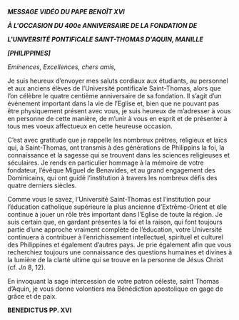 ***MESSAGE VIDÉO DU PAPE BENOÎT XVI***

***À L'OCCASION DU 400e ANNIVERSAIRE DE LA FONDATION DE***

***L'UNIVERSITÉ PONTIFICALE SAINT-THOMAS D'AQUIN, MANILLE***

***[PHILIPPINES]***

*Eminences, Excellences, chers amis,*

Je suis heureux d’envoyer mes saluts cordiaux aux étudiants, au personnel et aux anciens élèves de l’Université pontificale Saint-Thomas, alors que l’on célèbre le quatre centième anniversaire de sa fondation. Il s’agit d’un événement important dans la vie de l’Eglise et, bien que ne pouvant pas être physiquement présent avec vous, je suis heureux de m’adresser à vous en personne de cette manière, de m’unir à vous en esprit et de présenter à tous mes voeux affectueux en cette heureuse occasion.

C’est avec gratitude que je rappelle les nombreux prêtres, religieux et laïcs qui, à Saint-Thomas, ont transmis à des générations de Philippins la foi, la connaissance et la sagesse qui se trouvent dans les sciences religieuses et séculaires. Je rends en particulier hommage à la mémoire de votre fondateur, l’évêque Miguel de Benavides, et au grand engagement des Dominicains, qui ont guidé l’institution à travers les nombreux défis des quatre derniers siècles.

Comme vous le savez, l’Université Saint-Thomas est l’institution pour l’éducation catholique supérieure la plus ancienne d’Extrême-Orient et elle continue à jouer un rôle très important dans l’Eglise de toute la région. Je suis certain que, en gardant présentes la foi et la raison, qui font toujours partie d’une approche vraiment complète de l’éducation, votre Université continuera à contribuer à l’enrichissement intellectuel, spirituel et culturel des Philippines et également d’autres pays. Je prie également afin que vous recherchiez toujours une connaissance des questions humaines et divines à la lumière de la clarté ultime qui se trouve en la personne de Jésus Christ (cf. *Jn* 8, 12).

En invoquant la sage intercession de votre patron céleste, saint Thomas d’Aquin, je vous donne volontiers ma Bénédiction apostolique en gage de grâce et de paix.

**BENEDICTUS PP. XVI**